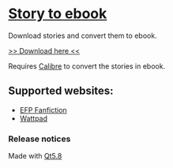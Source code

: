 # [Story to ebook](https://github.com/GhostWriterTNCS/StoryToEbook)

Download stories and convert them to ebook.

[>> Download here <<](https://github.com/GhostWriterTNCS/StoryToEbook/releases)

Requires [Calibre](https://calibre-ebook.com/) to convert the stories in ebook.

## Supported websites:
* [EFP Fanfiction](http://www.efpfanfic.net/)
* [Wattpad](https://www.wattpad.com/)

### Release notices

Made with [Qt5.8](https://www.qt.io/download-open-source/)
